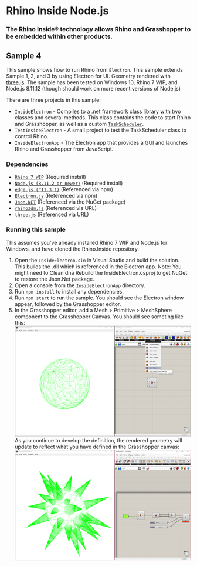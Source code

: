 # Rhino Inside Node.js
### The Rhino Inside® technology allows Rhino and Grasshopper to be embedded within other products.

## Sample 4
This sample shows how to run Rhino from `Electron`.
This sample extends Sample 1, 2, and 3 by using Electron for UI. Geometry rendered with [three.js](https://threejs.org).
The sample has been tested on Windows 10, Rhino 7 WIP, and Node.js 8.11.12 (though should work on more recent versions of Node.js)

There are three projects in this sample:
- `InsideElectron` - Compiles to a .net framework class library with two classes and several methods. This class contains the code to start Rhino and Grasshopper, as well as a custom [`TaskScheduler`](https://docs.microsoft.com/en-us/dotnet/api/system.threading.tasks.taskscheduler?view=netframework-4.5.2).
- `TestInsideElectron` - A small project to test the TaskScheduler class to control Rhino.
- `InsideElectronApp` - The Electron app that provides a GUI and launches Rhino and Grasshopper from JavaScript.

### Dependencies
- [`Rhino 7 WIP`](https://www.rhino3d.com/download/rhino-for-windows/wip) (Required install)
- [`Node.js (8.11.2 or newer)`](https://nodejs.org/) (Required install)
- [`edge.js (^11.3.1)`](https://github.com/agracio/edge-js) (Referenced via npm)
- [`Electron.js`](https://electronjs.org/) (Referenced via npm)
- [`Json.NET`](https://www.newtonsoft.com/json) (Referenced via the NuGet package)
- [`rhino3dm.js`](https://www.rhino3d.com/rhino3dm) (Referenced via URL)
- [`three.js`](https://threejs.org/) (Referenced via URL)

### Running this sample
This assumes you've already installed Rhino 7 WIP and Node.js for Windows, and have cloned the Rhino.Inside repository.
1. Open the `InsideElectron.sln` in Visual Studio and build the solution. This builds the .dll which is referenced in the Electron app. Note: You might need to Clean dna Rebuild the InsideElectron.csproj to get NuGet to restore the Json.Net package.
2. Open a console from the `InsideElectronApp` directory.
3. Run `npm install` to install any dependencies.
4. Run `npm start` to run the sample. You should see the Electron window appear, followed by the Grasshopper editor.
5. In the Grasshopper editor, add a Mesh > Primitive > MeshSphere component to the Grasshopper Canvas. You should see someting like this:
![](Rhino.Inside.JavaScript_Sample-4_sphere.png)
As you continue to develop the definition, the rendered geometry will update to reflect what you have defined in the Grasshopper canvas:
![](Rhino.Inside.JavaScript_Sample-4.png)

